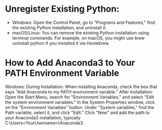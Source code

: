 # Unregister Existing Python:

- Windows: Open the Control Panel, go to "Programs and Features," find the existing Python installation, and uninstall it.
- macOS/Linux: You can remove the existing Python installation using terminal commands. For example, on macOS, you might use brew uninstall python if you installed it via Homebrew.

# How to Add Anaconda3 to Your PATH Environment Variable

Windows:
During Installation:
When installing Anaconda, check the box that says "Add Anaconda to my PATH environment variable."
After Installation:
Open the Start Menu, search for "Environment Variables," and select "Edit the system environment variables."
In the System Properties window, click on the "Environment Variables" button.
Under "System variables," find the Path variable, select it, and click "Edit."
Click "New" and add the path to your Anaconda3 installation, typically C:\Users\<YourUsername>\Anaconda3.